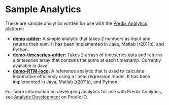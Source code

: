 # Sample Analytics

These are sample analytics written for use with the [Predix Analytics](https://www.predix.io/docs/#EG3xVdLg) platform:

- **[demo-adder](demo-adder):** A simple analytic that takes 2 numbers as input and returns their sum. It has been implemented in Java, Matlab (r2011b), and Python.
- **[demo-timeseries-adder](demo-timeseries-adder-java):** Takes 2 arrays of timeseries data and returns a timeseries array that contains the sums at each timestamp. Currently available in Java.
- **[demo-RTM-loco](demo-RTM-loco):** A reference analytic that is used to calculate locomotive efficiency using a linear regression model. It has been implemented in Java, Matlab (r2011b), and Python.

For more information on developing analytics for use with Predix Analytics, see [Analytic Development](https://www.predix.io/docs/#Qd2kPYb7) on Predix IO. 
